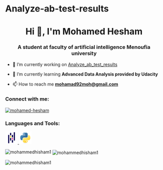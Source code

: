 # Analyze-ab-test-results

<h1 align="center">Hi 👋, I'm Mohamed Hesham</h1>
<h3 align="center">A student at faculty of artificial intelligence Menoufia university</h3>

- 🔭 I’m currently working on [Analyze_ab_test_results](https://github.com/mohammedhisham1/Analyze-ab-test-results)

- 🌱 I’m currently learning **Advanced Data Analysis provided by Udacity**

- 📫 How to reach me **mohamad92moh@gmail.com**

<h3 align="left">Connect with me:</h3>
<p align="left">
<a href=["https://linkedin.com/in/mohamed-hesham"](https://www.linkedin.com/in/mohamed-hesham-3a223b23b/) target="blank"><img align="center" src="https://raw.githubusercontent.com/rahuldkjain/github-profile-readme-generator/master/src/images/icons/Social/linked-in-alt.svg" alt="mohamed-hesham" height="30" width="40" /></a>
</p>

<h3 align="left">Languages and Tools:</h3>
<p align="left"> <a href="https://pandas.pydata.org/" target="_blank" rel="noreferrer"> <img src="https://raw.githubusercontent.com/devicons/devicon/2ae2a900d2f041da66e950e4d48052658d850630/icons/pandas/pandas-original.svg" alt="pandas" width="40" height="40"/> </a> <a href="https://www.python.org" target="_blank" rel="noreferrer"> <img src="https://raw.githubusercontent.com/devicons/devicon/master/icons/python/python-original.svg" alt="python" width="40" height="40"/> </a> </p>

<p><img align="left" src="https://github-readme-stats.vercel.app/api/top-langs?username=mohammedhisham1&show_icons=true&locale=en&layout=compact" alt="mohammedhisham1" /></p>

<p>&nbsp;<img align="center" src="https://github-readme-stats.vercel.app/api?username=mohammedhisham1&show_icons=true&locale=en" alt="mohammedhisham1" /></p>

<p><img align="center" src="https://github-readme-streak-stats.herokuapp.com/?user=mohammedhisham1&" alt="mohammedhisham1" /></p>
